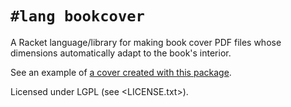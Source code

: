 # `#lang bookcover`

A Racket language/library for making book cover PDF files whose dimensions automatically adapt to the book's interior.

See an example of [a cover created with this package](https://dicewordbook.com).

Licensed under LGPL (see <LICENSE.txt>).